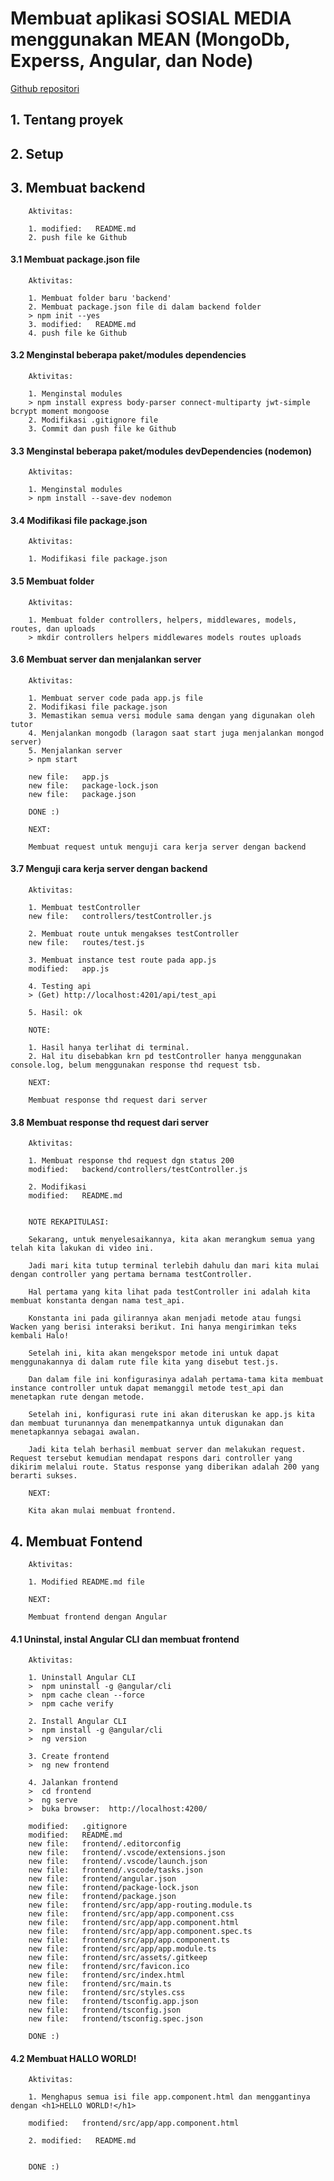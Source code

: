# Membuat aplikasi SOSIAL MEDIA menggunakan MEAN (MongoDb, Experss, Angular, dan Node)

[Github repositori](https://github.com/gurnitha/mean-sosmed)


## 1. Tentang proyek


## 2. Setup


## 3. Membuat backend

        Aktivitas:

        1. modified:   README.md
        2. push file ke Github


#### 3.1 Membuat package.json file

        Aktivitas:

        1. Membuat folder baru 'backend'
        2. Membuat package.json file di dalam backend folder 
        > npm init --yes
        3. modified:   README.md
        4. push file ke Github


#### 3.2 Menginstal beberapa paket/modules dependencies

        Aktivitas:

        1. Menginstal modules
        > npm install express body-parser connect-multiparty jwt-simple bcrypt moment mongoose
        2. Modifikasi .gitignore file
        3. Commit dan push file ke Github


#### 3.3 Menginstal beberapa paket/modules devDependencies (nodemon)

        Aktivitas:

        1. Menginstal modules
        > npm install --save-dev nodemon


#### 3.4 Modifikasi file package.json

        Aktivitas:

        1. Modifikasi file package.json


#### 3.5 Membuat folder

        Aktivitas:

        1. Membuat folder controllers, helpers, middlewares, models, routes, dan uploads
        > mkdir controllers helpers middlewares models routes uploads


#### 3.6 Membuat server dan menjalankan server

        Aktivitas:

        1. Membuat server code pada app.js file
        2. Modifikasi file package.json
        3. Memastikan semua versi module sama dengan yang digunakan oleh tutor
        4. Menjalankan mongodb (laragon saat start juga menjalankan mongod server)
        5. Menjalankan server
        > npm start

        new file:   app.js
        new file:   package-lock.json
        new file:   package.json
        
        DONE :)

        NEXT:

        Membuat request untuk menguji cara kerja server dengan backend


#### 3.7 Menguji cara kerja server dengan backend

        Aktivitas:

        1. Membuat testController
        new file:   controllers/testController.js
        
        2. Membuat route untuk mengakses testController
        new file:   routes/test.js        
        
        3. Membuat instance test route pada app.js
        modified:   app.js

        4. Testing api
        > (Get) http://localhost:4201/api/test_api

        5. Hasil: ok

        NOTE:

        1. Hasil hanya terlihat di terminal.
        2. Hal itu disebabkan krn pd testController hanya menggunakan console.log, belum menggunakan response thd request tsb.

        NEXT:

        Membuat response thd request dari server


#### 3.8 Membuat response thd request dari server

        Aktivitas:

        1. Membuat response thd request dgn status 200
        modified:   backend/controllers/testController.js        

        2. Modifikasi
        modified:   README.md


        NOTE REKAPITULASI:

        Sekarang, untuk menyelesaikannya, kita akan merangkum semua yang telah kita lakukan di video ini.

        Jadi mari kita tutup terminal terlebih dahulu dan mari kita mulai dengan controller yang pertama bernama testController.

        Hal pertama yang kita lihat pada testController ini adalah kita membuat konstanta dengan nama test_api.

        Konstanta ini pada gilirannya akan menjadi metode atau fungsi Wacken yang berisi interaksi berikut. Ini hanya mengirimkan teks kembali Halo!

        Setelah ini, kita akan mengekspor metode ini untuk dapat menggunakannya di dalam rute file kita yang disebut test.js.

        Dan dalam file ini konfigurasinya adalah pertama-tama kita membuat instance controller untuk dapat memanggil metode test_api dan menetapkan rute dengan metode.

        Setelah ini, konfigurasi rute ini akan diteruskan ke app.js kita dan membuat turunannya dan menempatkannya untuk digunakan dan menetapkannya sebagai awalan.

        Jadi kita telah berhasil membuat server dan melakukan request. Request tersebut kemudian mendapat respons dari controller yang dikirim melalui route. Status response yang diberikan adalah 200 yang berarti sukses.

        NEXT:

        Kita akan mulai membuat frontend.


## 4. Membuat Fontend 

        Aktivitas:

        1. Modified README.md file

        NEXT:

        Membuat frontend dengan Angular


#### 4.1 Uninstal, instal Angular CLI dan membuat frontend

        Aktivitas:

        1. Uninstall Angular CLI
        >  npm uninstall -g @angular/cli  
        >  npm cache clean --force
        >  npm cache verify  

        2. Install Angular CLI
        >  npm install -g @angular/cli  
        >  ng version

        3. Create frontend
        >  ng new frontend

        4. Jalankan frontend
        >  cd frontend
        >  ng serve
        >  buka browser:  http://localhost:4200/

        modified:   .gitignore
        modified:   README.md
        new file:   frontend/.editorconfig
        new file:   frontend/.vscode/extensions.json
        new file:   frontend/.vscode/launch.json
        new file:   frontend/.vscode/tasks.json
        new file:   frontend/angular.json
        new file:   frontend/package-lock.json
        new file:   frontend/package.json
        new file:   frontend/src/app/app-routing.module.ts
        new file:   frontend/src/app/app.component.css
        new file:   frontend/src/app/app.component.html
        new file:   frontend/src/app/app.component.spec.ts
        new file:   frontend/src/app/app.component.ts
        new file:   frontend/src/app/app.module.ts
        new file:   frontend/src/assets/.gitkeep
        new file:   frontend/src/favicon.ico
        new file:   frontend/src/index.html
        new file:   frontend/src/main.ts
        new file:   frontend/src/styles.css
        new file:   frontend/tsconfig.app.json
        new file:   frontend/tsconfig.json
        new file:   frontend/tsconfig.spec.json
        
        DONE :)


#### 4.2 Membuat HALLO WORLD!

        Aktivitas:

        1. Menghapus semua isi file app.component.html dan menggantinya dengan <h1>HELLO WORLD!</h1>

        modified:   frontend/src/app/app.component.html

        2. modified:   README.md


        DONE :)